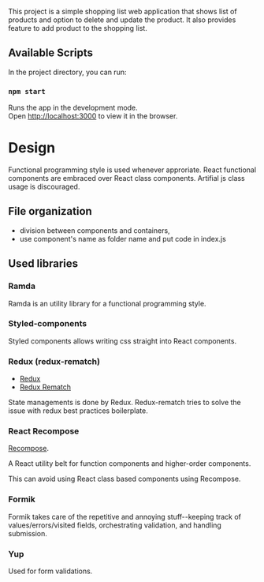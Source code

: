 This project is a simple shopping list web application that shows list of products and option to delete and update the product.
It also provides feature to add product to the shopping list.

## Available Scripts

In the project directory, you can run:

### `npm start`

Runs the app in the development mode.<br>
Open [http://localhost:3000](http://localhost:3000) to view it in the browser.

# Design

Functional programming style is used whenever approriate. React functional components are embraced over React class components. 
Artifial js class usage is discouraged.

## File organization

* division between components and containers,
* use component's name as folder name and put code in index.js

## Used libraries

### Ramda
Ramda is an utility library for a functional programming style.

### Styled-components

Styled components allows writing css straight into React components.

### Redux (redux-rematch)

* [Redux](https://redux.js.org)
* [Redux Rematch](https://rematch.gitbooks.io/rematch/#getting-started)

State managements is done by Redux. Redux-rematch tries to solve the issue with redux best practices boilerplate.

### React Recompose

[Recompose](https://github.com/acdlite/recompose). 

A React utility belt for function components and higher-order components.

This can avoid using React class based components using Recompose.

### Formik

Formik takes care of the repetitive and annoying stuff--keeping track of values/errors/visited fields, orchestrating validation, and handling submission.


### Yup
Used for form validations.